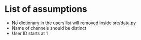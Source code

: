 # List of assumptions
* No dictionary in the users list will removed inside src/data.py
* Name of channels should be distinct
* User ID starts at 1 

